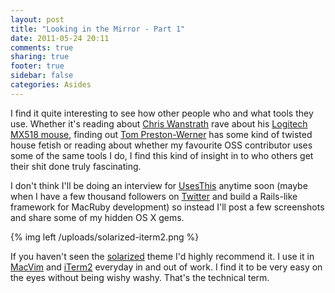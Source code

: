```yaml
---
layout: post
title: "Looking in the Mirror - Part 1"
date: 2011-05-24 20:11
comments: true
sharing: true
footer: true
sidebar: false
categories: Asides
---
```


I find it quite interesting to see how other people who and what tools they use. Whether it's reading about [Chris Wanstrath](http://chris.wanstrath.usesthis.com/) rave about his [Logitech MX518 mouse](http://amzn.to/m6hWhi), finding out [Tom Preston-Werner](http://tom.preston-werner.usesthis.com/) has some kind of twisted house fetish or reading about whether my favourite OSS contributor uses some of the same tools I do, I find this kind of insight in to who others get their shit done truly fascinating.

<!--more-->

I don't think I'll be doing an interview for [UsesThis](http://usesthis.com) anytime soon (maybe when I have a few thousand followers on [Twitter](http://twitter.com/jamesconroyfinn) and build a Rails-like framework for MacRuby development) so instead I'll post a few screenshots and share some of my hidden OS X gems.

{% img left /uploads/solarized-iterm2.png %}

If you haven't seen the [solarized](http://ethanschoonover.com/solarized) theme I'd highly recommend it. I use it in [MacVim](http://code.google.com/p/macvim/) and [iTerm2](http://www.iterm2.com/) everyday in and out of work.  I find it to be very easy on the eyes without being wishy washy. That's the technical term.
